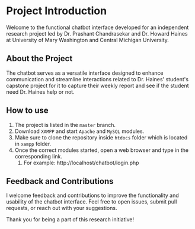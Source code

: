 # Project Introduction
Welcome to the functional chatbot interface developed for an independent research project led by Dr. Prashant Chandrasekar and Dr. Howard Haines at University of Mary Washington and Central Michigan University.

## About the Project
The chatbot serves as a versatile interface designed to enhance communication and streamline interactions related to Dr. Haines' student's capstone project for it to  capture their weekly report and see if the student need Dr. Haines help or not.

## How to use
1. The project is listed in the `master` branch.
2. Download `XAMPP` and start `Apache` and `MySQL` modules.
3. Make sure to clone the repository inside `htdocs` folder which is located in `xampp` folder.
4. Once the correct modules started, open a web browser and type in the corresponding link.
      1. For example: http://localhost/chatbot/login.php

## Feedback and Contributions
I welcome feedback and contributions to improve the functionality and usability of the chatbot interface. Feel free to open issues, submit pull requests, or reach out with your suggestions.

Thank you for being a part of this research initiative!

